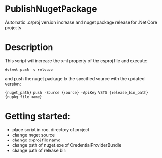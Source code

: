 # PublishNugetPackage
Automatic .csproj version increase and nuget package release for .Net Core projects

# Description

This script will increase the xml <Version> property of the csproj file and execute:
  
`dotnet pack -c release`

and push the nuget package to the specified source with the updated version:

`{nuget_path} push -Source {source} -ApiKey VSTS {release_bin_path}{nupkg_file_name}`

# Getting started:

- place script in root directory of project
- change nuget source
- change csproj file name
- change path of nuget.exe of CredentialProviderBundle
- change path of release bin
